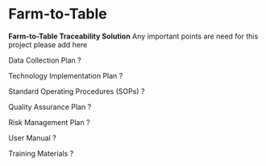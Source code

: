 # Farm-to-Table
**Farm-to-Table Traceability Solution**
Any important points are need for this project please add here

Data Collection Plan ?

Technology Implementation Plan ?

Standard Operating Procedures (SOPs) ?

Quality Assurance Plan ?

Risk Management Plan ?

User Manual ?

Training Materials ?
